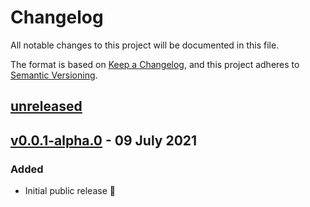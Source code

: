 # Changelog

All notable changes to this project will be documented in this file.

The format is based on [Keep a Changelog](https://keepachangelog.com/en/1.0.0/),
and this project adheres to [Semantic Versioning](https://semver.org/spec/v2.0.0.html).

## [unreleased]

## [v0.0.1-alpha.0] - 09 July 2021

### Added

-   Initial public release 🎊

[unreleased]: https://github.com/ful1e5/bibata/compare/v0.0.1-alpha.0...main
[v0.0.1-alpha.0]: https://github.com/ful1e5/bibata/tree/v0.0.1-alpha.0
